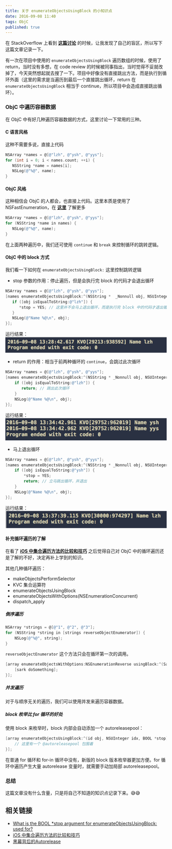 ```yaml
---
title: 关于 enumerateObjectsUsingBlock 的小知识点
date: 2016-09-08 11:40
tags: ObjC
published: true
---
```


在 StackOverflow 上看到 **[这篇讨论][1]** 的时候，让我发现了自己的盲区，所以写下这篇文章记录一下。

有一次在项目中使用的 `enumerateObjectsUsingBlock` 遍历数组的时候，使用了 return，当时没有多想，在 code review 的时候被同事指出，当时觉得不妥就改掉了，今天突然想起就去搜了一下。项目中好像没有直接跳出方法，而是执行到循环外面（这里的需求是当遍历到最后一个直接跳出循环，return 在 `enumerateObjectsUsingBlock` 相当于 continue，所以项目中会造成直接跳出循环）。

<!--more -->

### ObjC 中遍历容器数据

在 ObjC 中有好几种遍历容器数据的方式，这里讨论一下常用的三种。


#### C 语言风格

这种不需要多说，直接上代码

```objectivec
NSArray *names = @[@"lzh", @"ysh", @"yys"];
for (int i = 0; i < names.count; ++i) {
   NSString *name = names[i];
   NSLog(@"%@", name);
}
```

#### ObjC 风格

这种相信会 ObjC 的人都会，也直接上代码。这里本质是使用了 NSFastEnumeration，在 **[这里][3]** 了解更多

```objectivec
NSArray *names = @[@"lzh", @"ysh", @"yys"];    
for (NSString *name in names) {
   NSLog(@"%@", name);
}
```

在上面两种遍历中，我们还可使用 `continue` 和 `break` 来控制循环的跳转逻辑。

#### ObjC 中的 block 方式

我们看一下如何在 `enumerateObjectsUsingBlock:` 这里控制跳转逻辑

* stop 参数的作用：停止遍历，但是会执行完 block 的代码才会退出循环

 ```objectivec
NSArray *names = @[@"lzh", @"ysh", @"yys"];
[names enumerateObjectsUsingBlock:^(NSString *  _Nonnull obj, NSUInteger idx, BOOL * _Nonnull stop) {
    if ([obj isEqualToString:@"lzh"]) {
       *stop = YES; // 这里并不会马上退出循环，而是执行完 block 中的代码才退出循环
    }
    NSLog(@"Name %@\n", obj);
}];
```

运行结果：
![1.png][9]

* return 的作用：相当于前两种循环的 `continue`，会跳过此次循环

```objectivec
NSArray *names = @[@"lzh", @"ysh", @"yys"];
[names enumerateObjectsUsingBlock:^(NSString * _Nonnull obj, NSUInteger idx, BOOL * _Nonnull stop) {
    if ([obj isEqualToString:@"lzh"]) {
       return; // 跳出此次循环
    }
    NSLog(@"Name %@\n", obj);
}];
```

运行结果：
![2.png][10]

* 马上退出循环

```objectivec
NSArray *names = @[@"lzh", @"ysh", @"yys"];
[names enumerateObjectsUsingBlock:^(NSString * _Nonnull obj, NSUInteger idx, BOOL * _Nonnull stop) {
    if ([obj isEqualToString:@"ysh"]) {
        *stop = YES;
        return; // 立马跳出循环，并退出
    }
    NSLog(@"Name %@\n", obj);
}];
```

运行结果：
![3.png][11]

#### 补充循环遍历的了解

在看了 **[iOS 中集合遍历方法的比较和技巧][2]** 之后觉得自己对 ObjC 中的循环遍历还是了解的不好，决定再补上学到的知识。

其他几种循环遍历：
* makeObjectsPerformSelector
* KVC 集合运算符
* enumerateObjectsUsingBlock
* enumerateObjectsWithOptions(NSEnumerationConcurrent)
* dispatch_apply

##### 倒序遍历

```objectivec
NSArray *strings = @[@"1", @"2", @"3"];
for (NSString *string in [strings reverseObjectEnumerator]) {
    NSLog(@"%@", string);
}
```

`reverseObjectEnumerator` 这个方法只会在循环第一次的调用。

```objectivec
[array enumerateObjectsWithOptions:NSEnumerationReverse usingBlock:^(Sark *sark, NSUInteger idx, BOOL *stop) {
    [sark doSomething];
}];
```

##### 并发遍历

对于与顺序无关的遍历，我们可以使用并发来遍历容器数据。

##### block 枚举比 for 循环的好处

使用 block 来枚举时，block 内部会自动添加一个 autoreleasepool：

```objectivec
[array enumerateObjectsUsingBlock:^(id obj, NSUInteger idx, BOOL *stop) {
    // 这里有一个 @autoreleasepool 包围着
}];
```

在普通 for 循环和 for-in 循环中没有，新版的 block 版本枚举器更加方便。for 循环中遍历产生大量 autorelease 变量时，就需要手动加局部 autoreleasepool。

### 总结

这篇文章没有什么含量，只是将自己不知道的知识点记录下来。😅😅

## 相关链接

* [What is the BOOL *stop argument for enumerateObjectsUsingBlock: used for?][1]
* [iOS 中集合遍历方法的比较和技巧][2]
* [黑幕背后的Autorelease][4]

[1]: http://stackoverflow.com/questions/12357904/what-is-the-bool-stop-argument-for-enumerateobjectsusingblock-used-for
[2]: http://blog.sunnyxx.com/2014/04/30/ios_iterator/
[3]: http://nshipster.com/enumerators/
[4]: http://blog.sunnyxx.com/2014/10/15/behind-autorelease/

[9]: https://github.com/LZhenHong/BlogImages/blob/master/%E5%B1%8F%E5%B9%95%E5%BF%AB%E7%85%A7%202016-09-08%20%E4%B8%8B%E5%8D%881.28.56.png?raw=true
[10]: https://github.com/LZhenHong/BlogImages/blob/master/%E5%B1%8F%E5%B9%95%E5%BF%AB%E7%85%A7%202016-09-08%20%E4%B8%8B%E5%8D%881.35.05.png?raw=true
[11]: https://github.com/LZhenHong/BlogImages/blob/master/%E5%B1%8F%E5%B9%95%E5%BF%AB%E7%85%A7%202016-09-08%20%E4%B8%8B%E5%8D%881.37.50.png?raw=true
